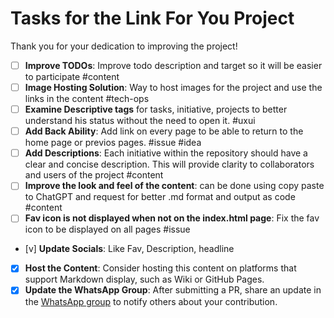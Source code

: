 # Tasks for the Link For You Project

Thank you for your dedication to improving the project!

- [ ] **Improve TODOs**: Improve todo description and target so it will be easier to participate #content
- [ ] **Image Hosting Solution**: Way to host images for the project and use the links in the content #tech-ops
- [ ] **Examine Descriptive tags** for tasks, initiative, projects to better understand his status without the need to open it. #uxui
- [ ] **Add Back Ability**: Add link on every page to be able to return to the home page or previos pages. #issue #idea
- [ ] **Add Descriptions**: Each initiative within the repository should have a clear and concise description. This will provide clarity to collaborators and users of the project #content
- [ ] **Improve the look and feel of the content**: can be done using copy paste to ChatGPT and request for better .md format and output as code #content
- [ ] **Fav icon is not displayed when not on the index.html page**: Fix the fav icon to be displayed on all pages #issue

- [v] **Update Socials**: Like Fav, Description, headline
- [x] **Host the Content**: Consider hosting this content on platforms that support Markdown display, such as Wiki or GitHub Pages.
- [x] **Update the WhatsApp Group**: After submitting a PR, share an update in the [WhatsApp group](https://chat.whatsapp.com/JjD8eijWfDXD10QbM2VyaX) to notify others about your contribution.
